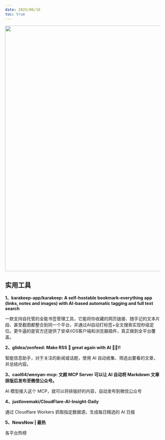 ```yaml
---
date: 2025/06/16
toc: true
---
```


<img src="https://opengraph.githubassets.com/3c743c64a4434312641c72fbab277c50cfecb9c33174439db1a638e37f1ccb84/caol64/wenyan-mcp" width="800" />

## 实用工具
**1、karakeep-app/karakeep: A self-hostable bookmark-everything app (links, notes and images) with AI-based automatic tagging and full text search**

一款支持自托管的全能书签管理工具，它能将你收藏的网页链接、随手记的文本片段、甚至截图都整合到同一个平台，并通过AI自动打标签+全文搜索实现秒级定位。更牛逼的是官方还提供了安卓/iOS客户端和浏览器插件，真正做到全平台覆盖。



**2、glidea/zenfeed: Make RSS 📰 great again with AI 🧠✨!!**

智能信息助手，对于关注的新闻或话题，使用 AI 自动收集、筛选出要看的文章，并总结内容。



**3、caol64/wenyan-mcp: 文颜 MCP Server 可以让 AI 自动将 Markdown 文章排版后发布至微信公众号。**

AI 模型接入这个 MCP，就可以将排版好的内容，自动发布到微信公众号



**4、justlovemaki/CloudFlare-AI-Insight-Daily**

通过 Cloudflare Workers 抓取指定数据源，生成每日精选的 AI 日报



**5、NewsNow | 最热**

各平台热榜



